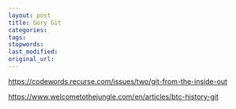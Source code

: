 ```yaml
---
layout: post
title: Gory Git
categories:
tags:
stopwords:
last_modified:
original_url:
---
```


https://codewords.recurse.com/issues/two/git-from-the-inside-out

https://www.welcometothejungle.com/en/articles/btc-history-git
